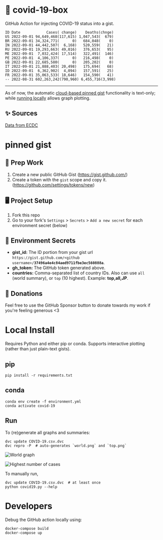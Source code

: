 # 🏥 covid-19-box

GitHub Action for injecting COVID-19 status into a gist.

```
ID Date            Cases( change)    Deaths(chnge)
US 2022-09-01 94,649,468(117,615) 1,047,543(  679)
BR 2022-09-01 34,324,771(      0)   684,048(    0)
IN 2022-09-01 44,442,507(  6,168)   520,559(   21)
RU 2022-09-01 19,293,663( 49,016)   376,653(   95)
ME 2022-09-01  7,032,424( 17,514)   322,491(  146)
PE 2022-09-01  4,106,337(      0)   216,498(    0)
GB 2022-09-01 22,685,580(      0)   205,202(    0)
IT 2022-09-01 21,888,403( 20,498)   175,694(   68)
ID 2022-09-01  6,362,902(  4,094)   157,591(   25)
FR 2022-09-01 35,063,533( 18,646)   154,590(   41)
-- 2022-08-31 602,263,242(790,960) 6,455,716(3,998)
```

---

As of now, the automatic [cloud-based pinned gist](#pinned-gist) functionality is text-only;
while [running locally](#local-install) allows graph plotting.

## ✨ Sources

[Data from ECDC](https://www.ecdc.europa.eu/en/publications-data/download-todays-data-geographic-distribution-covid-19-cases-worldwide)

# pinned gist

## 🎒 Prep Work
1. Create a new public GitHub Gist (https://gist.github.com/)
1. Create a token with the `gist` scope and copy it. (https://github.com/settings/tokens/new)

## 🖥 Project Setup
1. Fork this repo
1. Go to your fork's `Settings` > `Secrets` > `Add a new secret` for each environment secret (below)

## 🤫 Environment Secrets
- **gist_id:** The ID portion from your gist url `https://gist.github.com/<github username>/`**`37496a4e4c84aed9711fbe3ec560888a`**.
- **gh_token:** The GitHub token generated above.
- **countries:** Comma-separated list of country IDs. Also can use `all` (world summary), or `top` (10 highest). Example: **top,all,JP**.

## 💸 Donations

Feel free to use the GitHub Sponsor button to donate towards my work if you're feeling generous <3

# Local Install

Requires Python and either pip or conda. Supports interactive plotting (rather than just plain-text gists).

## pip

```
pip install -r requirements.txt
```

## conda

```
conda env create -f environment.yml
conda activate covid-19
```

## Run

To (re)generate all graphs and summaries:

```
dvc update COVID-19.csv.dvc
dvc repro -P  # auto-generates `world.png` and `top.png`
```

![World graph](world.png)

![Highest number of cases](top.png)

To manually run,

```
dvc update COVID-19.csv.dvc  # at least once
python covid19.py --help
```

# Developers

Debug the GitHub action locally using:

```
docker-compose build
docker-compose up
```
